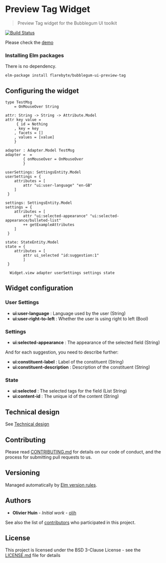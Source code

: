 # Preview Tag Widget

> Preview Tag widget for the Bubblegum UI toolkit

[![Build Status](https://semaphoreci.com/api/v1/olih/bubblegum-ui-preview-tag/branches/master/badge.svg)](https://semaphoreci.com/olih/bubblegum-ui-preview-tag)

Please check the [demo](https://flarebyte.github.io/bubblegum-ui-preview-tag/)

### Installing Elm packages

There is no dependency.

```
elm-package install flarebyte/bubblegum-ui-preview-tag
```

## Configuring the widget

```
type TestMsg
    = OnMouseOver String

attr: String -> String -> Attribute.Model
attr key value =
     { id = Nothing
    , key = key
    , facets = []
    , values = [value]
    }  

adapter : Adapter.Model TestMsg
adapter =  =
        { onMouseOver = OnMouseOver
        }

userSettings: SettingsEntity.Model
userSettings = {
    attributes = [
        attr "ui:user-language" "en-GB"
    ]
 }

settings: SettingsEntity.Model
settings = {
    attributes = [
        attr "ui:selected-appearance" "ui:selected-appearance/bulleted-list"
        ++ getExampleAttributes
    ]
 }

state: StateEntity.Model
state = {
    attributes = [
        attr ui_selected "id:suggestion:1"
        ]
 }

  Widget.view adapter userSettings settings state 
```

## Widget configuration

### User Settings

 * **ui:user-language** : Language used by the user (String)
 * **ui:user-right-to-left** : Whether the user is using right to left (Bool)

### Settings

* **ui:selected-appearance** : The appearance of the selected field (String)
 
And for each suggestion, you need to describe further:

 * **ui:constituent-label** : Label of the constituent (String)
 * **ui:constituent-description** : Description of the constituent (String)

### State

 * **ui:selected** : The selected tags for the field (List String)
 * **ui:content-id** : The unique id of the content (String)
 
## Technical design

See [Technical design](TECHNICAL_DESIGN.md)

## Contributing

Please read [CONTRIBUTING.md](CONTRIBUTING.md) for details on our code of conduct, and the process for submitting pull requests to us.

## Versioning

Managed automatically by [Elm version rules](https://github.com/elm-lang/elm-package#version-rules).

## Authors

* **Olivier Huin** - *Initial work* - [olih](https://github.com/olih)

See also the list of [contributors](https://github.com/flarebyte/bubblegum-ui-preview-tag/graphs/contributors) who participated in this project.

## License

This project is licensed under the BSD 3-Clause License - see the [LICENSE.md](LICENSE) file for details
